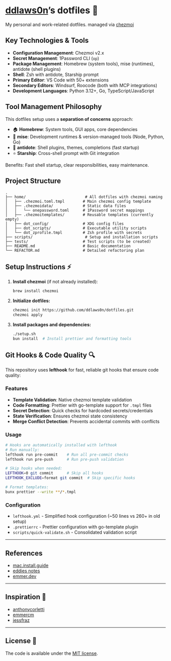 # [ddlaws0n](https://github.com/ddlaws0n)’s dotfiles 🚀

My personal and work-related dotfiles. managed via [chezmoi](https://github.com/twpayne/chezmoi)

## Key Technologies & Tools

- **Configuration Management**: Chezmoi v2.x
- **Secret Management**: 1Password CLI (`op`)
- **Package Management**: Homebrew (system tools), mise (runtimes), antidote (shell plugins)
- **Shell**: Zsh with antidote, Starship prompt
- **Primary Editor**: VS Code with 50+ extensions
- **Secondary Editors**: Windsurf, Roocode (both with MCP integrations)
- **Development Languages**: Python 3.12+, Go, TypeScript/JavaScript

## Tool Management Philosophy

This dotfiles setup uses a **separation of concerns** approach:

- 🏠 **Homebrew**: System tools, GUI apps, core dependencies
- 🔧 **mise**: Development runtimes & version-managed tools (Node, Python, Go)
- 🚀 **antidote**: Shell plugins, themes, completions (fast startup)
- ⭐ **Starship**: Cross-shell prompt with Git integration

Benefits: Fast shell startup, clear responsibilities, easy maintenance.

## Project Structure

```
.
├── home/                          # All dotfiles with chezmoi naming
│   ├── .chezmoi.toml.tmpl        # Main chezmoi config template
│   ├── .chezmoidata/             # Static data files
│   │   └── onepassword.toml      # 1Password secret mappings
│   ├── .chezmoitemplates/        # Reusable templates (currently empty)
│   ├── dot_config/               # XDG config files
│   ├── dot_scripts/              # Executable utility scripts
│   └── dot_zprofile.tmpl         # Zsh profile with secrets
├── scripts/                       # Setup and installation scripts
├── tests/                        # Test scripts (to be created)
├── README.md                     # Basic documentation
└── REFACTOR.md                   # Detailed refactoring plan
```

## Setup Instructions ⚡

1. **Install chezmoi** (if not already installed):

   ```sh
   brew install chezmoi
   ```

2. **Initialize dotfiles:**

   ```sh
   chezmoi init https://github.com/ddlaws0n/dotfiles.git
   chezmoi apply
   ```

3. **Install packages and dependencies:**

   ```sh
   ./setup.sh
   bun install  # Install prettier and formatting tools
   ```

## Git Hooks & Code Quality 🔍

This repository uses **lefthook** for fast, reliable git hooks that ensure code quality:

### Features

- **Template Validation**: Native chezmoi template validation
- **Code Formatting**: Prettier with go-template support for `.tmpl` files
- **Secret Detection**: Quick checks for hardcoded secrets/credentials
- **State Verification**: Ensures chezmoi state consistency
- **Merge Conflict Detection**: Prevents accidental commits with conflicts

### Usage

```sh
# Hooks are automatically installed with lefthook
# Run manually:
lefthook run pre-commit    # Run all pre-commit checks
lefthook run pre-push      # Run pre-push validation

# Skip hooks when needed:
LEFTHOOK=0 git commit      # Skip all hooks
LEFTHOOK_EXCLUDE=format git commit  # Skip specific hooks

# Format templates:
bunx prettier --write **/*.tmpl
```

### Configuration

- `lefthook.yml` - Simplified hook configuration (~50 lines vs 260+ in old setup)
- `.prettierrc` - Prettier configuration with go-template plugin
- `scripts/quick-validate.sh` - Consolidated validation script

---

## References

- [mac.install.guide](https://mac.install.guide/)
- [eddies notes](https://eddiesnotes.com/apple/macos-defaults-guide/)
- [emmer.dev](https://emmer.dev/blog/automate-your-macos-defaults/)

---

## Inspiration 🙏

- [anthonycorletti](https://github.com/anthonycorletti/dotfiles)
- [emmercm](https://github.com/emmercm/dotfiles)
- [jessfraz](https://github.com/jessfraz/dotfiles)

---

## License 📄

The code is available under the [MIT license](LICENSE).
